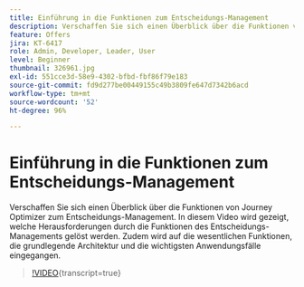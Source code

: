 ```yaml
---
title: Einführung in die Funktionen zum Entscheidungs-Management
description: Verschaffen Sie sich einen Überblick über die Funktionen von Journey Optimizer zum Entscheidungs-Management.
feature: Offers
jira: KT-6417
role: Admin, Developer, Leader, User
level: Beginner
thumbnail: 326961.jpg
exl-id: 551cce3d-58e9-4302-bfbd-fbf86f79e183
source-git-commit: fd9d277be00449155c49b3809fe647d7342b6acd
workflow-type: tm+mt
source-wordcount: '52'
ht-degree: 96%

---
```


# Einführung in die Funktionen zum Entscheidungs-Management

Verschaffen Sie sich einen Überblick über die Funktionen von Journey Optimizer zum Entscheidungs-Management. In diesem Video wird gezeigt, welche Herausforderungen durch die Funktionen des Entscheidungs-Managements gelöst werden. Zudem wird auf die wesentlichen Funktionen, die grundlegende Architektur und die wichtigsten Anwendungsfälle eingegangen.


>[!VIDEO](https://video.tv.adobe.com/v/326961?quality=12&learn=on){transcript=true}
